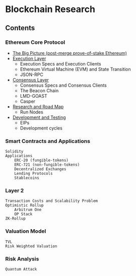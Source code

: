 # Blockchain Research

## Contents
### Ethereum Core Protocol
* [The Big Picture (post-merge prove-of-stake Ethereum)](#overview)
* [Execution Layer]()
    * Execution Specs and Execution Clients
    * Ethereum Virtual Machine (EVM) and State Transition
    * JSON-RPC
* [Consensus Layer]()
    * Consensus Specs and Consensus Clients
    * The Beacon Chain
    * LMD-GOAST
    * Casper
* [Research and Road Map]()
    * Run Nodes
* [Development and Testing]()
    * EIPs
    * Development cycles

### Smart Contracts and Applications
    Solidity
    Applications
        ERC-20 (fungible-tokens)
        ERC-721 (non-fungible-tokens)
        Decentralized Exchanges
        Lending Protocols
        Stablecoins

### Layer 2
    Transaction Costs and Scalability Problem
    Optimistic Rollup
        Arbitrum One
        OP Stack
    ZK-Rollup

### Valuation Model
    TVL
    Risk Weighted Valuation


### Risk Analysis
    Quantum Attack 
